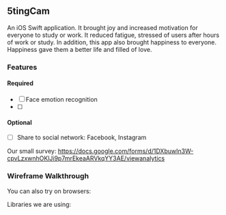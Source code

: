 ## 5tingCam
An iOS Swift application. It brought joy and increased motivation for everyone to study or work. It reduced fatigue, stressed of users after hours of work or study. In addition, this app also brought happiness to everyone. Happiness gave them a better life and filled of love.

### Features

#### Required
- [ ] Face emotion recognition
- [ ] 
    
#### Optional
- [ ] Share to social network: Facebook, Instagram


Our small survey:
https://docs.google.com/forms/d/1DXbuwIn3W-cpvLzxwnhOKlJi9p7mrEkeaARVkqYY3AE/viewanalytics

### Wireframe Walkthrough


You can also try on browsers: 

Libraries we are using:
